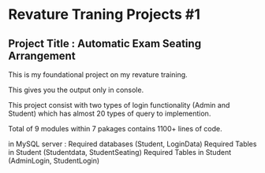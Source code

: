 # Revature Traning Projects #1

 ## **Project Title : Automatic Exam Seating Arrangement**
This is my foundational project on my revature training.

This gives you the output only in console.

This project consist with two types of login functionality (Admin and Student) which has almost 20 types of query to implemention.

Total of 9 modules within 7 pakages contains 1100+ lines of code.

in MySQL server :
Required databases (Student, LoginData)
Required Tables in Student (Studentdata, StudentSeating)
Required Tables in Student (AdminLogin, StudentLogin)
